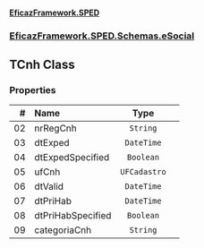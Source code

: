 #### [EficazFramework.SPED](EficazFrameworkSPED.md 'EficazFramework SPED')
### [EficazFramework.SPED.Schemas.eSocial](EficazFramework.SPED.Schemas.eSocial.md 'EficazFramework.SPED.Schemas.eSocial')

## TCnh Class
### Properties

| # | Name | Type | |
| ---: | :--- | :---: | :--- |
| 02 | nrRegCnh | `String` |  |
| 03 | dtExped | `DateTime` |  |
| 04 | dtExpedSpecified | `Boolean` |  |
| 05 | ufCnh | `UFCadastro` |  |
| 06 | dtValid | `DateTime` |  |
| 07 | dtPriHab | `DateTime` |  |
| 08 | dtPriHabSpecified | `Boolean` |  |
| 09 | categoriaCnh | `String` |  |
